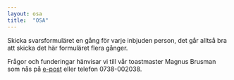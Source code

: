 ```yaml
---
layout: osa
title:  "OSA"
---
```


Skicka svarsformuläret en gång för varje inbjuden person, det går alltså bra att skicka det här formuläret flera gånger.

Frågor och funderingar hänvisar vi till vår toastmaster Magnus Brusman som nås på [e-post](mailto:mankan111@gmail.com) eller telefon 0738-002038.

